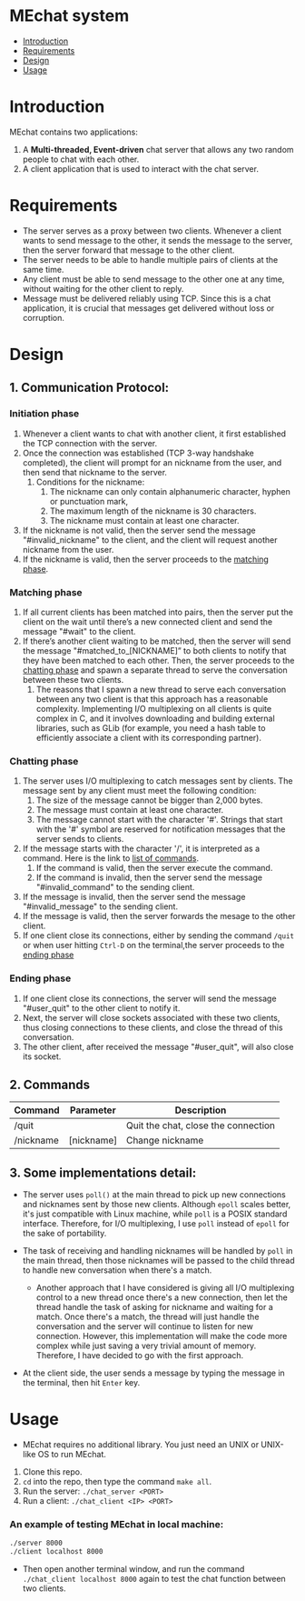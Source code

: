 # MEchat system

- [Introduction](#Introduction)
- [Requirements](#Requirements)
- [Design](#Design)
- [Usage](#Usage)

# Introduction

MEchat contains two applications:

1. A **Multi-threaded, Event-driven** chat server that allows any two random people to chat with each other.
2. A client application that is used to interact with the chat server.

# Requirements

- The server serves as a proxy between two clients. Whenever a client wants to send message to the other, it sends the message to the server, then the server forward that message to the other client.
- The server needs to be able to handle multiple pairs of clients at the same time.
- Any client must be able to send message to the other one at any time, without waiting for the other client to reply.
- Message must be delivered reliably using TCP. Since this is a chat application, it is crucial that messages get delivered without loss or corruption.

# Design

## 1. Communication Protocol:

### Initiation phase

1. Whenever a client wants to chat with another client, it first established the TCP connection with the server. 
2. Once the connection was established (TCP 3-way handshake completed), the client will prompt for an nickname from the user, and then send that nickname to the server.
    1. Conditions for the nickname:
        1. The nickname can only contain alphanumeric character, hyphen or punctuation mark,
        2. The maximum length of the nickname is 30 characters.
        3. The nickname must contain at least one character.
3. If the nickname is not valid, then the server send the message "#invalid_nickname" to the client, and the client will request another nickname from the user. 
4. If the nickname is valid, then the server proceeds to the [matching phase](#Matching-phase).

### Matching phase

1. If all current clients has been matched into pairs, then the server put the client on the wait until there’s a new connected client and send the message "#wait" to the client.
2. If there’s another client waiting to be matched, then the server will send the message "#matched_to_[NICKNAME]” to both clients to notify that they have been matched to each other. Then, the server proceeds to the [chatting phase](#Chatting-phase) and spawn a separate thread to serve the conversation between these two clients.
    1. The reasons that I spawn a new thread to serve each conversation between any two client is that this approach has a reasonable complexity. Implementing I/O multiplexing on all clients is quite complex in C, and it involves downloading and building external libraries, such as GLib (for example, you need a hash table to efficiently associate a client with its corresponding partner).

### Chatting phase

1. The server uses I/O multiplexing to catch messages sent by clients. The message sent by any client must meet the following condition:
    1. The size of the message cannot be bigger than 2,000 bytes.
    2. The message must contain at least one character.
    3. The message cannot start with the character '#'. Strings that start with the '#' symbol are reserved for notification messages that the server sends to clients.
2. If the message starts with the character '/', it is interpreted as a command. Here is the link to [list of commands](#2-Commands). 
    1. If the command is valid, then the server execute the command. 
    2. If the command is invalid, then the server send the message "#invalid_command" to the sending client. 
3. If the message is invalid, then the server send the message "#invalid_message" to the sending client.
4. If the message is valid, then the server forwards the mesage to the other client.
5. If one client close its connections, either by sending the command ```/quit``` or when user hitting ```Ctrl-D``` on the terminal,the server proceeds to the [ending phase](#Ending-phase)

### Ending phase

1. If one client close its connections, the server will send the message "#user_quit" to the other client to notify it. 
2. Next, the server will close sockets associated with these two clients, thus closing connections to these clients, and close the thread of this conversation.
3. The other client, after received the message "#user_quit", will also close its socket.

## 2. Commands
| Command       | Parameter             | Description                         |
| ------------- | --------------------- | ----------------------------------- |
| /quit         |                       | Quit the chat, close the connection |
| /nickname     | [nickname]            | Change nickname                     |

## 3. Some implementations detail:
- The server uses ```poll()``` at the main thread to pick up new connections and nicknames sent by those new clients. Although ```epoll``` scales better, it's just compatible with Linux machine, while ```poll``` is a POSIX standard interface. Therefore, for I/O multiplexing, I use ```poll``` instead of ```epoll``` for the sake of portability.

- The task of receiving and handling nicknames will be handled by ```poll``` in the main thread, then those nicknames will be passed to the child thread to handle new conversation when there's a match. 
    - Another approach that I have considered is giving all I/O multiplexing control to a new thread once there's a new connection, then let the thread handle the task of asking for nickname and waiting for a match. Once there's a match, the thread will just handle the conversation and the server will continue to listen for new connection. However, this implementation will make the code more complex while just saving a very trivial amount of memory. Therefore, I have decided to go with the first approach.

- At the client side, the user sends a message by typing the message in the terminal, then hit ```Enter``` key.

# Usage
- MEchat requires no additional library. You just need an UNIX or UNIX-like OS to run MEchat.
1. Clone this repo.
2. ```cd``` into the repo, then type the command ```make all```.
3. Run the server: ```./chat_server <PORT>```
4. Run a client: ```./chat_client <IP> <PORT>```

### An example of testing MEchat in local machine:
```bash
./server 8000
./client localhost 8000
```
- Then open another terminal window, and run the command ```./chat_client localhost 8000``` again to test the chat function between two clients.
